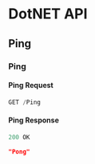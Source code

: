 # DotNET API

## Ping

### Ping

#### Ping Request

```js
GET /Ping
```

#### Ping Response

```js
200 OK
```

```json
"Pong"
```
